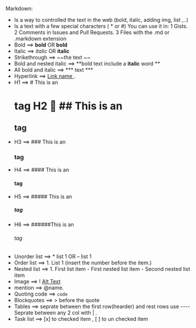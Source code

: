 Markdown:
* Is a way to controlled the text in the web  (bold, italic, adding img, list ,..)
*	Is a text with a few special characters ( * or #)
	You can use it in:
  1	Gists.
  2	Comments in Issues and Pull Requests.
  3	Files with the .md or .markdown extension
* Bold ==> **bold** OR __bold__
*	Italic ==> *italic*  OR __italic__
*	Strikethrough ==> ~~the text ~~
*	Bold and nested italic ==> **bold text include a __italic__ word **
*	All bold and italic ==> *** text ***
*	Hyperlink ==> [ Link name ](http:www.google.com).
*	H1 ==> # This is an <h1> tag	H2  ## This is an <h2> tag
*	H3 ==> ### This is an <h3> tag
*	H4 ==> #### This is an <h4> tag
*	H5 ==> ##### This is an <h5> tag
*	H6 ==> ######This is an <h6> tag
*	Unorder list ==>  * list 1 OR – list 1
*	Order list ==>  1. List 1 (insert the number before the item.)
*	Nested list ==>  1. First list item
                                    - First nested list item
                                       - Second nested list item
*	Image ==> ! [Alt Text](url)
*	mention ==>  @name.
*	Quoting code ==>  `code`
*	Blockquotes ==>  > before the quote
*	Tables ==> seprate between the first row(hearder) and rest rows use ---- 
                Seprate between any 2 col with | .
*	Task list ==>  [x] to checked item , [ ] to un checked item

